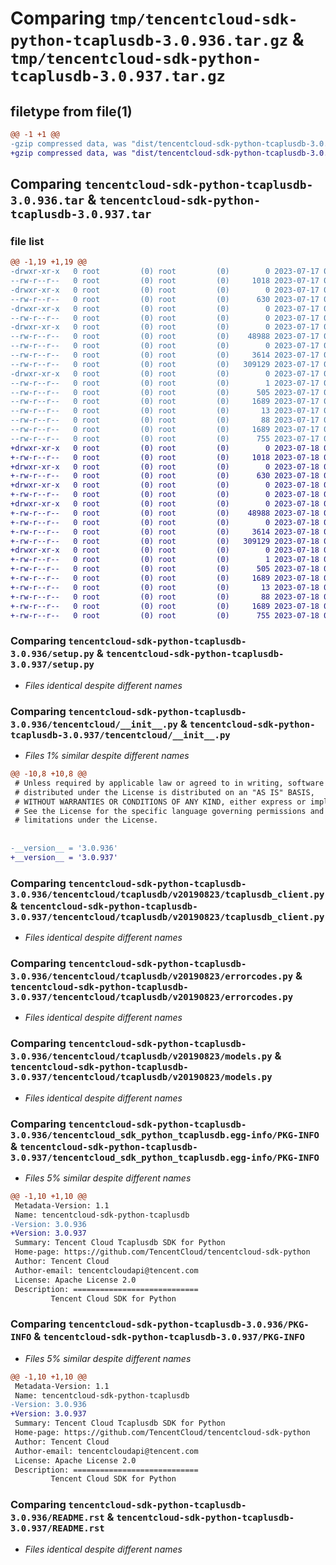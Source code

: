 # Comparing `tmp/tencentcloud-sdk-python-tcaplusdb-3.0.936.tar.gz` & `tmp/tencentcloud-sdk-python-tcaplusdb-3.0.937.tar.gz`

## filetype from file(1)

```diff
@@ -1 +1 @@
-gzip compressed data, was "dist/tencentcloud-sdk-python-tcaplusdb-3.0.936.tar", last modified: Mon Jul 17 00:35:30 2023, max compression
+gzip compressed data, was "dist/tencentcloud-sdk-python-tcaplusdb-3.0.937.tar", last modified: Tue Jul 18 00:31:18 2023, max compression
```

## Comparing `tencentcloud-sdk-python-tcaplusdb-3.0.936.tar` & `tencentcloud-sdk-python-tcaplusdb-3.0.937.tar`

### file list

```diff
@@ -1,19 +1,19 @@
-drwxr-xr-x   0 root         (0) root         (0)        0 2023-07-17 00:35:30.000000 tencentcloud-sdk-python-tcaplusdb-3.0.936/
--rw-r--r--   0 root         (0) root         (0)     1018 2023-07-17 00:35:30.000000 tencentcloud-sdk-python-tcaplusdb-3.0.936/setup.py
-drwxr-xr-x   0 root         (0) root         (0)        0 2023-07-17 00:35:30.000000 tencentcloud-sdk-python-tcaplusdb-3.0.936/tencentcloud/
--rw-r--r--   0 root         (0) root         (0)      630 2023-07-17 00:35:30.000000 tencentcloud-sdk-python-tcaplusdb-3.0.936/tencentcloud/__init__.py
-drwxr-xr-x   0 root         (0) root         (0)        0 2023-07-17 00:35:30.000000 tencentcloud-sdk-python-tcaplusdb-3.0.936/tencentcloud/tcaplusdb/
--rw-r--r--   0 root         (0) root         (0)        0 2023-07-17 00:35:30.000000 tencentcloud-sdk-python-tcaplusdb-3.0.936/tencentcloud/tcaplusdb/__init__.py
-drwxr-xr-x   0 root         (0) root         (0)        0 2023-07-17 00:35:30.000000 tencentcloud-sdk-python-tcaplusdb-3.0.936/tencentcloud/tcaplusdb/v20190823/
--rw-r--r--   0 root         (0) root         (0)    48988 2023-07-17 00:35:30.000000 tencentcloud-sdk-python-tcaplusdb-3.0.936/tencentcloud/tcaplusdb/v20190823/tcaplusdb_client.py
--rw-r--r--   0 root         (0) root         (0)        0 2023-07-17 00:35:30.000000 tencentcloud-sdk-python-tcaplusdb-3.0.936/tencentcloud/tcaplusdb/v20190823/__init__.py
--rw-r--r--   0 root         (0) root         (0)     3614 2023-07-17 00:35:30.000000 tencentcloud-sdk-python-tcaplusdb-3.0.936/tencentcloud/tcaplusdb/v20190823/errorcodes.py
--rw-r--r--   0 root         (0) root         (0)   309129 2023-07-17 00:35:30.000000 tencentcloud-sdk-python-tcaplusdb-3.0.936/tencentcloud/tcaplusdb/v20190823/models.py
-drwxr-xr-x   0 root         (0) root         (0)        0 2023-07-17 00:35:30.000000 tencentcloud-sdk-python-tcaplusdb-3.0.936/tencentcloud_sdk_python_tcaplusdb.egg-info/
--rw-r--r--   0 root         (0) root         (0)        1 2023-07-17 00:35:30.000000 tencentcloud-sdk-python-tcaplusdb-3.0.936/tencentcloud_sdk_python_tcaplusdb.egg-info/dependency_links.txt
--rw-r--r--   0 root         (0) root         (0)      505 2023-07-17 00:35:30.000000 tencentcloud-sdk-python-tcaplusdb-3.0.936/tencentcloud_sdk_python_tcaplusdb.egg-info/SOURCES.txt
--rw-r--r--   0 root         (0) root         (0)     1689 2023-07-17 00:35:30.000000 tencentcloud-sdk-python-tcaplusdb-3.0.936/tencentcloud_sdk_python_tcaplusdb.egg-info/PKG-INFO
--rw-r--r--   0 root         (0) root         (0)       13 2023-07-17 00:35:30.000000 tencentcloud-sdk-python-tcaplusdb-3.0.936/tencentcloud_sdk_python_tcaplusdb.egg-info/top_level.txt
--rw-r--r--   0 root         (0) root         (0)       88 2023-07-17 00:35:30.000000 tencentcloud-sdk-python-tcaplusdb-3.0.936/setup.cfg
--rw-r--r--   0 root         (0) root         (0)     1689 2023-07-17 00:35:30.000000 tencentcloud-sdk-python-tcaplusdb-3.0.936/PKG-INFO
--rw-r--r--   0 root         (0) root         (0)      755 2023-07-17 00:35:30.000000 tencentcloud-sdk-python-tcaplusdb-3.0.936/README.rst
+drwxr-xr-x   0 root         (0) root         (0)        0 2023-07-18 00:31:18.000000 tencentcloud-sdk-python-tcaplusdb-3.0.937/
+-rw-r--r--   0 root         (0) root         (0)     1018 2023-07-18 00:31:18.000000 tencentcloud-sdk-python-tcaplusdb-3.0.937/setup.py
+drwxr-xr-x   0 root         (0) root         (0)        0 2023-07-18 00:31:18.000000 tencentcloud-sdk-python-tcaplusdb-3.0.937/tencentcloud/
+-rw-r--r--   0 root         (0) root         (0)      630 2023-07-18 00:31:18.000000 tencentcloud-sdk-python-tcaplusdb-3.0.937/tencentcloud/__init__.py
+drwxr-xr-x   0 root         (0) root         (0)        0 2023-07-18 00:31:18.000000 tencentcloud-sdk-python-tcaplusdb-3.0.937/tencentcloud/tcaplusdb/
+-rw-r--r--   0 root         (0) root         (0)        0 2023-07-18 00:31:18.000000 tencentcloud-sdk-python-tcaplusdb-3.0.937/tencentcloud/tcaplusdb/__init__.py
+drwxr-xr-x   0 root         (0) root         (0)        0 2023-07-18 00:31:18.000000 tencentcloud-sdk-python-tcaplusdb-3.0.937/tencentcloud/tcaplusdb/v20190823/
+-rw-r--r--   0 root         (0) root         (0)    48988 2023-07-18 00:31:18.000000 tencentcloud-sdk-python-tcaplusdb-3.0.937/tencentcloud/tcaplusdb/v20190823/tcaplusdb_client.py
+-rw-r--r--   0 root         (0) root         (0)        0 2023-07-18 00:31:18.000000 tencentcloud-sdk-python-tcaplusdb-3.0.937/tencentcloud/tcaplusdb/v20190823/__init__.py
+-rw-r--r--   0 root         (0) root         (0)     3614 2023-07-18 00:31:18.000000 tencentcloud-sdk-python-tcaplusdb-3.0.937/tencentcloud/tcaplusdb/v20190823/errorcodes.py
+-rw-r--r--   0 root         (0) root         (0)   309129 2023-07-18 00:31:18.000000 tencentcloud-sdk-python-tcaplusdb-3.0.937/tencentcloud/tcaplusdb/v20190823/models.py
+drwxr-xr-x   0 root         (0) root         (0)        0 2023-07-18 00:31:18.000000 tencentcloud-sdk-python-tcaplusdb-3.0.937/tencentcloud_sdk_python_tcaplusdb.egg-info/
+-rw-r--r--   0 root         (0) root         (0)        1 2023-07-18 00:31:18.000000 tencentcloud-sdk-python-tcaplusdb-3.0.937/tencentcloud_sdk_python_tcaplusdb.egg-info/dependency_links.txt
+-rw-r--r--   0 root         (0) root         (0)      505 2023-07-18 00:31:18.000000 tencentcloud-sdk-python-tcaplusdb-3.0.937/tencentcloud_sdk_python_tcaplusdb.egg-info/SOURCES.txt
+-rw-r--r--   0 root         (0) root         (0)     1689 2023-07-18 00:31:18.000000 tencentcloud-sdk-python-tcaplusdb-3.0.937/tencentcloud_sdk_python_tcaplusdb.egg-info/PKG-INFO
+-rw-r--r--   0 root         (0) root         (0)       13 2023-07-18 00:31:18.000000 tencentcloud-sdk-python-tcaplusdb-3.0.937/tencentcloud_sdk_python_tcaplusdb.egg-info/top_level.txt
+-rw-r--r--   0 root         (0) root         (0)       88 2023-07-18 00:31:18.000000 tencentcloud-sdk-python-tcaplusdb-3.0.937/setup.cfg
+-rw-r--r--   0 root         (0) root         (0)     1689 2023-07-18 00:31:18.000000 tencentcloud-sdk-python-tcaplusdb-3.0.937/PKG-INFO
+-rw-r--r--   0 root         (0) root         (0)      755 2023-07-18 00:31:18.000000 tencentcloud-sdk-python-tcaplusdb-3.0.937/README.rst
```

### Comparing `tencentcloud-sdk-python-tcaplusdb-3.0.936/setup.py` & `tencentcloud-sdk-python-tcaplusdb-3.0.937/setup.py`

 * *Files identical despite different names*

### Comparing `tencentcloud-sdk-python-tcaplusdb-3.0.936/tencentcloud/__init__.py` & `tencentcloud-sdk-python-tcaplusdb-3.0.937/tencentcloud/__init__.py`

 * *Files 1% similar despite different names*

```diff
@@ -10,8 +10,8 @@
 # Unless required by applicable law or agreed to in writing, software
 # distributed under the License is distributed on an "AS IS" BASIS,
 # WITHOUT WARRANTIES OR CONDITIONS OF ANY KIND, either express or implied.
 # See the License for the specific language governing permissions and
 # limitations under the License.
 
 
-__version__ = '3.0.936'
+__version__ = '3.0.937'
```

### Comparing `tencentcloud-sdk-python-tcaplusdb-3.0.936/tencentcloud/tcaplusdb/v20190823/tcaplusdb_client.py` & `tencentcloud-sdk-python-tcaplusdb-3.0.937/tencentcloud/tcaplusdb/v20190823/tcaplusdb_client.py`

 * *Files identical despite different names*

### Comparing `tencentcloud-sdk-python-tcaplusdb-3.0.936/tencentcloud/tcaplusdb/v20190823/errorcodes.py` & `tencentcloud-sdk-python-tcaplusdb-3.0.937/tencentcloud/tcaplusdb/v20190823/errorcodes.py`

 * *Files identical despite different names*

### Comparing `tencentcloud-sdk-python-tcaplusdb-3.0.936/tencentcloud/tcaplusdb/v20190823/models.py` & `tencentcloud-sdk-python-tcaplusdb-3.0.937/tencentcloud/tcaplusdb/v20190823/models.py`

 * *Files identical despite different names*

### Comparing `tencentcloud-sdk-python-tcaplusdb-3.0.936/tencentcloud_sdk_python_tcaplusdb.egg-info/PKG-INFO` & `tencentcloud-sdk-python-tcaplusdb-3.0.937/tencentcloud_sdk_python_tcaplusdb.egg-info/PKG-INFO`

 * *Files 5% similar despite different names*

```diff
@@ -1,10 +1,10 @@
 Metadata-Version: 1.1
 Name: tencentcloud-sdk-python-tcaplusdb
-Version: 3.0.936
+Version: 3.0.937
 Summary: Tencent Cloud Tcaplusdb SDK for Python
 Home-page: https://github.com/TencentCloud/tencentcloud-sdk-python
 Author: Tencent Cloud
 Author-email: tencentcloudapi@tencent.com
 License: Apache License 2.0
 Description: ============================
         Tencent Cloud SDK for Python
```

### Comparing `tencentcloud-sdk-python-tcaplusdb-3.0.936/PKG-INFO` & `tencentcloud-sdk-python-tcaplusdb-3.0.937/PKG-INFO`

 * *Files 5% similar despite different names*

```diff
@@ -1,10 +1,10 @@
 Metadata-Version: 1.1
 Name: tencentcloud-sdk-python-tcaplusdb
-Version: 3.0.936
+Version: 3.0.937
 Summary: Tencent Cloud Tcaplusdb SDK for Python
 Home-page: https://github.com/TencentCloud/tencentcloud-sdk-python
 Author: Tencent Cloud
 Author-email: tencentcloudapi@tencent.com
 License: Apache License 2.0
 Description: ============================
         Tencent Cloud SDK for Python
```

### Comparing `tencentcloud-sdk-python-tcaplusdb-3.0.936/README.rst` & `tencentcloud-sdk-python-tcaplusdb-3.0.937/README.rst`

 * *Files identical despite different names*

